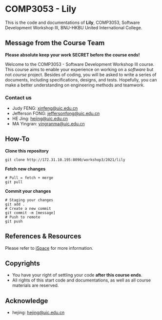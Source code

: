 <!--
 * @Author       : hejing
 * @Date         : 2020-12-28 23:23:53
 * @version      : 1.0
 * @LastEditors  : hejing
 * @LastEditTime : 2020-12-29 00:55:33
 * @FilePath     : \\startup-code\\README.md
-->

# COMP3053 - Lily

This is the code and documentations of **Lily**, COMP3053, Software Development Workshop III, BNU-HKBU United International College.

## Message from the Course Team

**Please absolute keep your work SECRET before the course ends!**

Welcome to the COMP3053 - Software Development Workshop III course. This course aims to enable your experience on working on a _software_ but not _course_ project. Besides of coding, you will be asked to write a series of documents, including specifications, designs, and tests. Hopefully, you can make a better understanding on engineering methods and teamwork.

### Contact us

-   Judy FENG: xinfeng@uic.edu.cn
-   Jefferson FONG: jeffersonfong@uic.edu.cn
-   HE Jing: hejing@uic.edu.cn
-   MA Yingran: yingranma@uic.edu.cn

## How-To

**Clone this repository**

```shell
git clone http://172.31.10.195:8090/workshop3/2021/lily
```

**Fetch new changes**

```shell
# Pull = fetch + merge
git pull
```

**Commit your changes**

```shell
# Staging your changes
git add .
# Create a new commit
git commit -m [message]
# Push to remote
git push
```

## References & Resources

Please refer to [iSpace](https://ispace.uic.edu.hk) for more information.

## Copyrights

-   You have your right of settling your code **after this course ends**.
-   All rights of this start code and documentations, as well as all course materials are reserved.

## Acknowledge

-   hejing: hejing@uic.edu.cn
